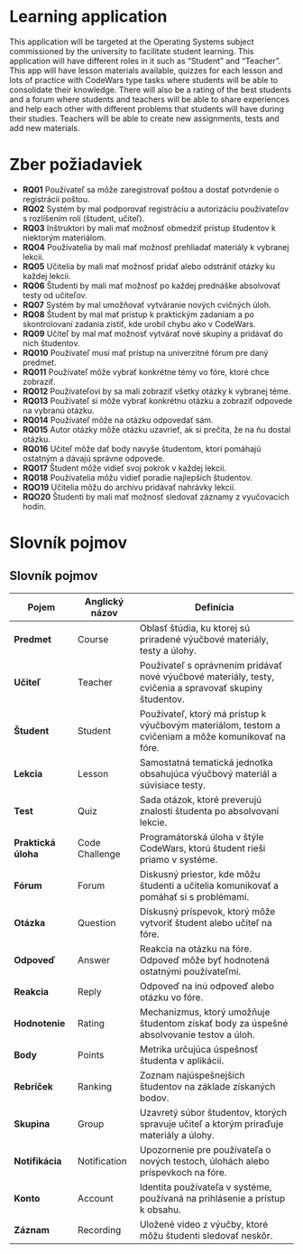 # Learning application
This application will be targeted at the Operating Systems subject commissioned by the university to facilitate student learning. This application will have different roles in it such as “Student” and “Teacher”. This app will have lesson materials available, quizzes for each lesson and lots of practice with CodeWars type tasks where students will be able to consolidate their knowledge. There will also be a rating of the best students and a forum where students and teachers will be able to share experiences and help each other with different problems that students will have during their studies. Teachers will be able to create new assignments, tests and add new materials.


# Zber požiadaviek
- **RQ01** Používateľ sa môže zaregistrovať poštou a dostať potvrdenie o registrácii poštou.
- **RQ02** Systém by mal podporovať registráciu a autorizáciu používateľov s rozlíšením rolí (študent, učiteľ).
- **RQ03** Inštruktori by mali mať možnosť obmedziť prístup študentov k niektorým materiálom.
- **RQ04** Používatelia by mali mať možnosť prehliadať materiály k vybranej lekcii.
- **RQ05** Učitelia by mali mať možnosť pridať alebo odstrániť otázky ku každej lekcii.
- **RQ06** Študenti by mali mať možnosť po každej prednáške absolvovať testy od učiteľov. 
- **RQ07** Systém by mal umožňovať vytváranie nových cvičných úloh.
- **RQ08** Študent by mal mať prístup k praktickým zadaniam a po skontrolovaní zadania zistiť, kde urobil chybu ako v CodeWars.
- **RQ09** Učiteľ by mal mať možnosť vytvárať nové skupiny a pridávať do nich študentov.
- **RQ010** Používateľ musí mať prístup na univerzitné fórum pre daný predmet.
- **RQ011** Používateľ môže vybrať konkrétne témy vo fóre, ktoré chce zobraziť.
- **RQ012** Používateľovi by sa mali zobraziť všetky otázky k vybranej téme.
- **RQ013** Používateľ si môže vybrať konkrétnu otázku a zobraziť odpovede na vybranú otázku.
- **RQ014** Používateľ môže na otázku odpovedať sám.
- **RQ015** Autor otázky môže otázku uzavrieť, ak si prečíta, že na ňu dostal otázku.
- **RQ016** Učiteľ môže dať body navyše študentom, ktorí pomáhajú ostatným a dávajú správne odpovede.
- **RQ017** Študent môže vidieť svoj pokrok v každej lekcii. 
- **RQ018** Používatelia môžu vidieť poradie najlepších študentov.
- **RQO19** Učitelia môžu do archívu pridávať nahrávky lekcií.
- **RQO20** Študenti by mali mať možnosť sledovať záznamy z vyučovacích hodín.

# Slovník pojmov

## Slovník pojmov

| Pojem              | Anglický názov | Definícia |
|--------------------|---------------|-----------|
| **Predmet**       | Course        | Oblasť štúdia, ku ktorej sú priradené výučbové materiály, testy a úlohy. |
| **Učiteľ**        | Teacher       | Používateľ s oprávnením pridávať nové výučbové materiály, testy, cvičenia a spravovať skupiny študentov. |
| **Študent**       | Student       | Používateľ, ktorý má prístup k výučbovým materiálom, testom a cvičeniam a môže komunikovať na fóre. |
| **Lekcia**        | Lesson        | Samostatná tematická jednotka obsahujúca výučbový materiál a súvisiace testy. |
| **Test**          | Quiz          | Sada otázok, ktoré preverujú znalosti študenta po absolvovaní lekcie. |
| **Praktická úloha** | Code Challenge | Programátorská úloha v štýle CodeWars, ktorú študent rieši priamo v systéme. |
| **Fórum**         | Forum         | Diskusný priestor, kde môžu študenti a učitelia komunikovať a pomáhať si s problémami. |
| **Otázka**        | Question      | Diskusný príspevok, ktorý môže vytvoriť študent alebo učiteľ na fóre. |
| **Odpoveď**       | Answer        | Reakcia na otázku na fóre. Odpoveď môže byť hodnotená ostatnými používateľmi. |
| **Reakcia**       | Reply         | Odpoveď na inú odpoveď alebo otázku vo fóre. |
| **Hodnotenie**    | Rating        | Mechanizmus, ktorý umožňuje študentom získať body za úspešné absolvovanie testov a úloh. |
| **Body**         | Points        | Metrika určujúca úspešnosť študenta v aplikácii. |
| **Rebríček**      | Ranking       | Zoznam najúspešnejších študentov na základe získaných bodov. |
| **Skupina**       | Group         | Uzavretý súbor študentov, ktorých spravuje učiteľ a ktorým priraďuje materiály a úlohy. |
| **Notifikácia**   | Notification  | Upozornenie pre používateľa o nových testoch, úlohách alebo príspevkoch na fóre. |
| **Konto**         | Account       | Identita používateľa v systéme, používaná na prihlásenie a prístup k obsahu. |
| **Záznam**        | Recording     | Uložené video z výučby, ktoré môžu študenti sledovať neskôr. |
